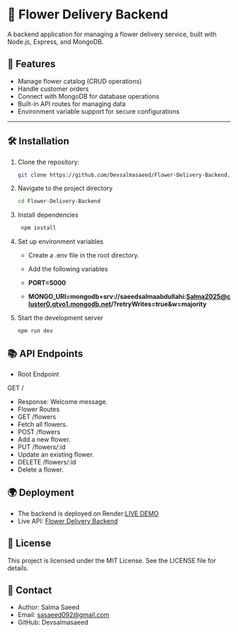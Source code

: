 
# 🌸 Flower Delivery Backend

A backend application for managing a flower delivery service, built with Node.js, Express, and MongoDB.

## 🚀 Features

- Manage flower catalog (CRUD operations)
- Handle customer orders
- Connect with MongoDB for database operations
- Built-in API routes for managing data
- Environment variable support for secure configurations

---

## 🛠️ Installation

1. Clone the repository:
   ```bash
   git clone https://github.com/Devsalmasaeed/Flower-Delivery-Backend.git

2. Navigate to the project directory
   ```bash
   cd Flower-Delivery-Backend
3. Install dependencies
   ```bash
    npm install
4. Set up environment variables
   -  Create a .env file in the root directory.
   -  Add the following variables
      
     - **PORT=5000**
     - **MONGO_URI=mongodb+srv://saeedsalmaabdullahi:Salma2025@cluster0.qtvo1.mongodb.net/?retryWrites=true&w=majority**

5. Start the development server
     ```bashm
     npm run dev

## 📚 API Endpoints

- Root Endpoint

GET /
- Response: Welcome message.
- Flower Routes
- GET /flowers
- Fetch all flowers.
- POST /flowers
- Add a new flower.
- PUT /flowers/:id
- Update an existing flower.
- DELETE /flowers/:id
- Delete a flower.

## 🌍 Deployment
- The backend is deployed on Render:[LIVE DEMO](https://flower-delivery-backend.onrender.com/)
- Live API: [Flower Delivery Backend](http://localhost:5000/api/flowers)


## 📜 License
This project is licensed under the MIT License. See the LICENSE file for details.

## 📧 Contact
- Author: Salma Saeed
- Email: sasaeed092@gmail.com
- GitHub: Devsalmasaeed     


